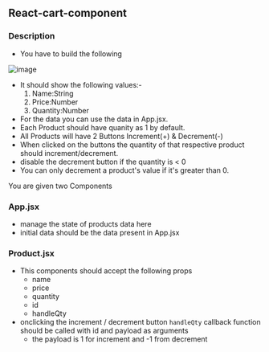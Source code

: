 ## React-cart-component


### Description

- You have to build the following

![image](https://i.imgur.com/3VMxMq1.png)

- It should show the following values:-
  1.  Name:String
  2.  Price:Number
  3.  Quantity:Number
- For the data you can use the data in App.jsx.
- Each Product should have quanity as 1 by default.
- All Products will have 2 Buttons Increment(+) & Decrement(-)
- When clicked on the buttons the quantity of that respective product should increment/decrement.
- disable the decrement button if the quantity is < 0
- You can only decrement a product's value if it's greater than 0.

You are given two Components

### App.jsx

- manage the state of products data here
- initial data should be the data present in App.jsx

### Product.jsx

- This components should accept the following props
  - name
  - price
  - quantity
  - id
  - handleQty
- onclicking the increment / decrement button `handleQty` callback function should be called with id and payload as arguments
  - the payload is 1 for increment and -1 from decrement

